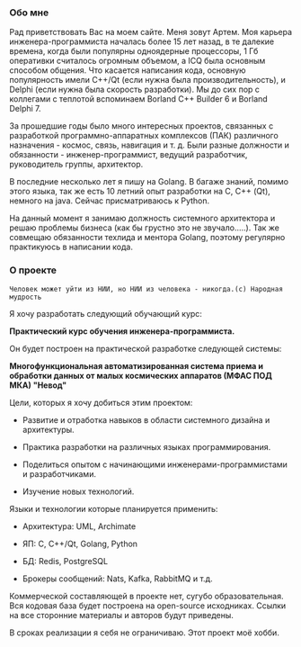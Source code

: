 ### Обо мне

  

Рад приветствовать Вас на моем сайте. Меня зовут Артем. 
Моя карьера инженера-программиста началась более 15 лет назад, в те далекие времена, когда были популярны одноядерные процессоры, 
1 Гб оперативки считалось огромным объемом, а ICQ была основным способом общения.
Что касается написания кода, основную популярность имели С++/Qt (если нужна была производительность), и Delphi (если нужна была скорость разработки). 
Мы до сих пор с коллегами с теплотой вспоминаем Borland C++ Builder 6 и Borland Delphi 7.

За прошедшие годы было много интересных проектов, связанных с разработкой программно-аппаратных комплексов (ПАК) различного назначения - космос, связь, навигация и т. д. 
Были разные должности и обязанности - инженер-программист, ведущий разработчик, руководитель группы, архитектор.

  

В последние несколько лет я пишу на Golang. 
В багаже знаний, помимо этого языка, так же есть 10 летний опыт разработки на С, С++ (Qt), немного на java. 
Сейчас присматриваюсь к Python.

На данный момент я занимаю должность системного архитектора и решаю проблемы бизнеса (как бы грустно это не звучало.....). 
Так же совмещаю обязанности техлида и ментора Golang, поэтому регулярно практикуюсь в написании кода.

  

### О проекте

  

`Человек может уйти из НИИ, но НИИ из человека - никогда.(с) Народная мудрость`

  

Я хочу разработать следующий обучающий курс:

  

**Практический курс обучения инженера-программиста.**

  

Он будет построен на практической разработке следующей системы:

  

**Многофункциональная автоматизированная система приема и обработки данных от малых космических аппаратов (МФАС ПОД МКА) "Невод"**

  

Цели, которых я хочу добиться этим проектом:

- Развитие и отработка навыков в области системного дизайна и архитектуры.

- Практика разработки на различных языках программирования.

- Поделиться опытом с начинающими инженерами-программистами и разработчиками.

- Изучение новых технологий.

  

Языки и технологии которые планируется применить:

- Архитектура: UML, Archimate

- ЯП: С, С++/Qt, Golang, Python

- БД: Redis, PostgreSQL

- Брокеры сообщений: Nats, Kafka, RabbitMQ и т.д.

  

Коммерческой составляющей в проекте нет, сугубо образовательная. Вся кодовая база будет построена на open-source исходниках. 
Ссылки на все сторонние материалы и авторов будут приведены.

  

В сроках реализации я себя не ограничиваю. Этот проект моё хобби.